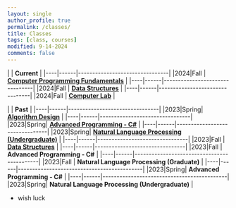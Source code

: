 ```yaml
---
layout: single
author_profile: true
permalink: /classes/
title: Classes
tags: [class, courses]
modified: 9-14-2024
comments: false
---
```



|           | **Current**                    |
|----|------|--------------------------------|
|2024|Fall  | **<a href="">Computer Programming Fundamentals</a>**         |
|----|------|--------------------------------|
|2024|Fall  | **<a href="/ds98/">Data Structures</a>** |
|----|------|--------------------------------|
|2024|Fall  | **<a href="">Computer Lab</a>** |


|           | **Past**                       |
|----|------|--------------------------------|
|2023|Spring| **<a href="/ad97/">Algorithm Design</a>**         |
|----|------|--------------------------------|
|2023|Spring| **<a href="/ap97/">Advanced Programming - C#</a>** |
|----|------|--------------------------------|
|2023|Spring| **<a href="/nlp97/">Natural Language Processing (Undergraduate)</a>** |
|----|------|--------------------------------|
|2023|Fall  | **<a href="/ds97/">Data Structures</a>**            |
|----|------|--------------------------------|
|2023|Fall  | **Advanced Programming - C#** |
|----|------|--------------------------------------------|
|2023|Fall  | **Natural Language Processing (Graduate)** |
|----|------|--------------------------------------------|
|2023|Spring| **Advanced Programming - C#**             |
|----|------|--------------------------------------------|
|2023|Spring| **Natural Language Processing (Undergraduate)** |

* wish luck